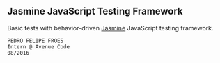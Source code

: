 ## Jasmine JavaScript Testing Framework

Basic tests with behavior-driven [Jasmine](http://jasmine.github.io/) JavaScript testing framework.

```
PEDRO FELIPE FROES
Intern @ Avenue Code
08/2016
```